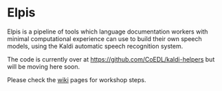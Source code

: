 # Elpis

Elpis is a pipeline of tools which language documentation workers with minimal computational experience can use to build their own speech models, using the Kaldi automatic speech recognition system.

The code is currently over at https://github.com/CoEDL/kaldi-helpers but will be moving here soon.

Please check the [wiki](https://github.com/CoEDL/elpis/wiki) pages for workshop steps.
